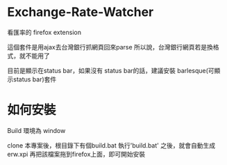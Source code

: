 Exchange-Rate-Watcher
=====================
看匯率的 firefox extension

這個套件是用ajax去台灣銀行抓網頁回來parse
所以說，台灣銀行網頁若是換格式，就不能用了 

目前是顯示在status bar，如果沒有 status bar的話，建議安裝 barlesque(可顯示status bar)套件


如何安裝
========
Build 環境為 window


clone 本專案後，根目錄下有個build.bat
執行'build.bat' 之後，就會自動生成 erw.xpi
再把該檔案拖到firefox上面，即可開始安裝

